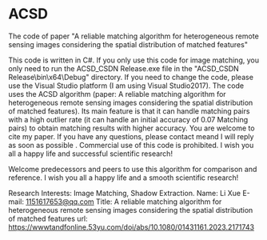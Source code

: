 # ACSD
The code of paper "A reliable matching algorithm for heterogeneous remote sensing images considering the spatial distribution of matched features"

This code is written in C#. If you only use this code for image matching, you only need to run the ACSD_CSDN Release.exe file in the "ACSD_CSDN Release\bin\x64\Debug" directory. If you need to change the code, please use the Visual Studio platform (I am using Visual Studio2017). The code uses the ACSD algorithm (paper: A reliable matching algorithm for heterogeneous remote sensing images considering the spatial distribution of matched features). Its main feature is that it can handle matching pairs with a high outlier rate (it can handle an initial accuracy of 0.07 Matching pairs) to obtain matching results with higher accuracy. You are welcome to cite my paper. If you have any questions, please contact meand I will reply as soon as possible . Commercial use of this code is prohibited. I wish you all a happy life and successful scientific research!

Welcome predecessors and peers to use this algorithm for comparison and reference.
I wish you all a happy life and a smooth scientific research!

Research Interests: Image Matching, Shadow Extraction.
Name: Li Xue
E-mail: 1151617653@qq.com
Title: A reliable matching algorithm for heterogeneous remote sensing images considering the spatial distribution of matched features
url: https://wwwtandfonline.53yu.com/doi/abs/10.1080/01431161.2023.2171743

